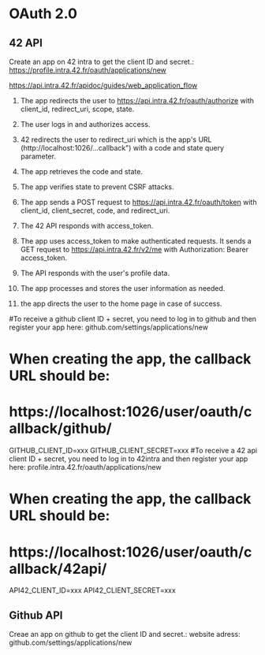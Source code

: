 
# OAuth 2.0

## 42 API

Create an app on 42 intra to get the client ID and secret.:
https://profile.intra.42.fr/oauth/applications/new



https://api.intra.42.fr/apidoc/guides/web_application_flow

1. The app redirects the user to https://api.intra.42.fr/oauth/authorize with client_id, redirect_uri, scope, state.

2. The user logs in and authorizes access.

3. 42 redirects the user to redirect_uri which is the app's URL (http://localhost:1026/...callback") with a code and state query parameter.

5. The app retrieves the code and state.

4. The app verifies state to prevent CSRF attacks.

5. The app sends a POST request to https://api.intra.42.fr/oauth/token with client_id, client_secret, code, and redirect_uri.

6. The 42 API responds with access_token.

7. The app uses access_token to make authenticated requests.
It sends a GET request to https://api.intra.42.fr/v2/me with Authorization: Bearer access_token.

8. The API responds with the user's profile data.

9. The app processes and stores the user information as needed.

10. the app directs the user to the home page in case of success.


#To receive a github client ID + secret, you need to log in to github and then register your app here: github.com/settings/applications/new
# When creating the app, the callback URL should be:
# https://localhost:1026/user/oauth/callback/github/
GITHUB_CLIENT_ID=xxx
GITHUB_CLIENT_SECRET=xxx
#To receive a 42 api client ID + secret, you need to log in to 42intra and then register your app here: profile.intra.42.fr/oauth/applications/new
# When creating the app, the callback URL should be:
# https://localhost:1026/user/oauth/callback/42api/
API42_CLIENT_ID=xxx
API42_CLIENT_SECRET=xxx

## Github API
Creae an app on github to get the client ID and secret.:
website adress: 
github.com/settings/applications/new